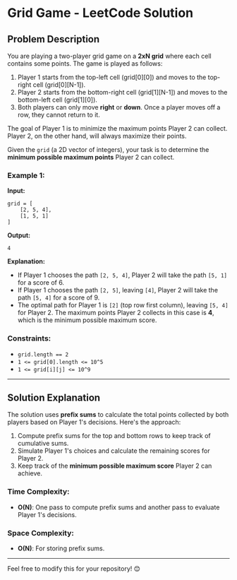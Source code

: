 # Grid Game - LeetCode Solution

## Problem Description

You are playing a two-player grid game on a **2xN grid** where each cell contains some points. The game is played as follows:

1. Player 1 starts from the top-left cell (grid[0][0]) and moves to the top-right cell (grid[0][N-1]).
2. Player 2 starts from the bottom-right cell (grid[1][N-1]) and moves to the bottom-left cell (grid[1][0]).
3. Both players can only move **right** or **down**. Once a player moves off a row, they cannot return to it.

The goal of Player 1 is to minimize the maximum points Player 2 can collect. Player 2, on the other hand, will always maximize their points.

Given the `grid` (a 2D vector of integers), your task is to determine the **minimum possible maximum points** Player 2 can collect.

### Example 1:

**Input:**
```
grid = [
    [2, 5, 4],
    [1, 5, 1]
]
```

**Output:**
```
4
```

**Explanation:**
- If Player 1 chooses the path `[2, 5, 4]`, Player 2 will take the path `[5, 1]` for a score of 6.
- If Player 1 chooses the path `[2, 5]`, leaving `[4]`, Player 2 will take the path `[5, 4]` for a score of 9.
- The optimal path for Player 1 is `[2]` (top row first column), leaving `[5, 4]` for Player 2. The maximum points Player 2 collects in this case is **4**, which is the minimum possible maximum score.

### Constraints:

- `grid.length == 2`
- `1 <= grid[0].length <= 10^5`
- `1 <= grid[i][j] <= 10^9`

---

## Solution Explanation

The solution uses **prefix sums** to calculate the total points collected by both players based on Player 1's decisions. Here's the approach:

1. Compute prefix sums for the top and bottom rows to keep track of cumulative sums.
2. Simulate Player 1's choices and calculate the remaining scores for Player 2.
3. Keep track of the **minimum possible maximum score** Player 2 can achieve.

### Time Complexity:
- **O(N)**: One pass to compute prefix sums and another pass to evaluate Player 1's decisions.

### Space Complexity:
- **O(N)**: For storing prefix sums.

---
 

Feel free to modify this for your repository! 😊
